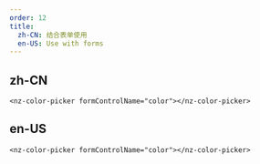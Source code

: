 ```yaml
---
order: 12
title:
  zh-CN: 结合表单使用
  en-US: Use with forms
---
```


## zh-CN

`<nz-color-picker formControlName="color"></nz-color-picker>`

## en-US

`<nz-color-picker formControlName="color"></nz-color-picker>`
